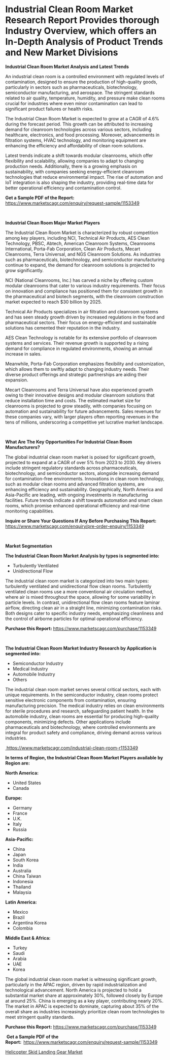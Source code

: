 <p><h1>Industrial Clean Room Market Research Report Provides thorough Industry Overview, which offers an In-Depth Analysis of Product Trends and New Market Divisions</h1></p><p><strong>Industrial Clean Room Market Analysis and Latest Trends</strong></p>
<p><p>An industrial clean room is a controlled environment with regulated levels of contamination, designed to ensure the production of high-quality goods, particularly in sectors such as pharmaceuticals, biotechnology, semiconductor manufacturing, and aerospace. The stringent standards related to air quality, temperature, humidity, and pressure make clean rooms crucial for industries where even minor contamination can lead to significant product failures or health risks.</p><p>The Industrial Clean Room Market is expected to grow at a CAGR of 4.6% during the forecast period. This growth can be attributed to increasing demand for cleanroom technologies across various sectors, including healthcare, electronics, and food processing. Moreover, advancements in filtration systems, HVAC technology, and monitoring equipment are enhancing the efficiency and affordability of clean room solutions.</p><p>Latest trends indicate a shift towards modular cleanrooms, which offer flexibility and scalability, allowing companies to adapt to changing production needs. Additionally, there is a growing emphasis on sustainability, with companies seeking energy-efficient cleanroom technologies that reduce environmental impact. The rise of automation and IoT integration is also shaping the industry, providing real-time data for better operational efficiency and contamination control.</p></p>
<p><strong>Get a Sample PDF of the Report:&nbsp;</strong> <a href="https://www.marketscagr.com/enquiry/request-sample/1153349?utm_campaign=2241&utm_medium=2&utm_source=Github&utm_content=ia&utm_term=19022025&utm_id=industrial-clean-room">https://www.marketscagr.com/enquiry/request-sample/1153349</a></p>
<p>&nbsp;</p>
<p><strong>Industrial Clean Room Major Market Players</strong></p>
<p><p>The Industrial Clean Room Market is characterized by robust competition among key players, including NCI, Technical Air Products, AES Clean Technology, PBSC, Abtech, American Cleanroom Systems, Cleanrooms International, Porta-Fab Corporation, Clean Air Products, Mecart Cleanrooms, Terra Universal, and NGS Cleanroom Solutions. As industries such as pharmaceuticals, biotechnology, and semiconductor manufacturing continue to expand, the demand for cleanroom solutions is projected to grow significantly.</p><p>NCI (National Cleanrooms, Inc.) has carved a niche by offering custom modular cleanrooms that cater to various industry requirements. Their focus on innovation and compliance has positioned them for consistent growth in the pharmaceutical and biotech segments, with the cleanroom construction market expected to reach $30 billion by 2025.</p><p>Technical Air Products specializes in air filtration and cleanroom systems and has seen steady growth driven by increased regulations in the food and pharmaceutical sectors. Their focus on energy-efficient and sustainable solutions has cemented their reputation in the industry.</p><p>AES Clean Technology is notable for its extensive portfolio of cleanroom systems and services. Their revenue growth is supported by a rising demand for compliance in regulated environments, showing an annual increase in sales.</p><p>Meanwhile, Porta-Fab Corporation emphasizes flexibility and customization, which allows them to swiftly adapt to changing industry needs. Their diverse product offerings and strategic partnerships are aiding their expansion.</p><p>Mecart Cleanrooms and Terra Universal have also experienced growth owing to their innovative designs and modular cleanroom solutions that reduce installation time and costs. The estimated market size for cleanrooms is projected to grow steadily, with companies focusing on automation and sustainability for future advancements. Sales revenues for these companies vary, with larger players often reporting revenues in the tens of millions, underscoring a competitive yet lucrative market landscape.</p></p>
<p>&nbsp;</p>
<p><strong>What Are The Key Opportunities For Industrial Clean Room Manufacturers?</strong></p>
<p><p>The global industrial clean room market is poised for significant growth, projected to expand at a CAGR of over 5% from 2023 to 2030. Key drivers include stringent regulatory standards across pharmaceuticals, biotechnology, and semiconductor sectors, alongside increasing demand for contamination-free environments. Innovations in clean room technology, such as modular clean rooms and advanced filtration systems, are enhancing efficiency and sustainability. Geographically, North America and Asia-Pacific are leading, with ongoing investments in manufacturing facilities. Future trends indicate a shift towards automation and smart clean rooms, which promise enhanced operational efficiency and real-time monitoring capabilities.</p></p>
<p><strong>Inquire or Share Your Questions If Any Before Purchasing This Report:</strong> <a href="https://www.marketscagr.com/enquiry/pre-order-enquiry/1153349?utm_campaign=2241&utm_medium=2&utm_source=Github&utm_content=ia&utm_term=19022025&utm_id=industrial-clean-room">https://www.marketscagr.com/enquiry/pre-order-enquiry/1153349</a></p>
<p>&nbsp;</p>
<p><strong>Market Segmentation</strong></p>
<p><strong>The Industrial Clean Room Market Analysis by types is segmented into:</strong></p>
<p><ul><li>Turbulently Ventilated</li><li>Unidirectional Flow</li></ul></p>
<p><p>The industrial clean room market is categorized into two main types: turbulently ventilated and unidirectional flow clean rooms. Turbulently ventilated clean rooms use a more conventional air circulation method, where air is mixed throughout the space, allowing for some variability in particle levels. In contrast, unidirectional flow clean rooms feature laminar airflow, directing clean air in a straight line, minimizing contamination risks. Both designs cater to specific industry needs, emphasizing cleanliness and the control of airborne particles for optimal operational efficiency.</p></p>
<p><strong>Purchase this Report:&nbsp;</strong><a href="https://www.marketscagr.com/purchase/1153349?utm_campaign=2241&utm_medium=2&utm_source=Github&utm_content=ia&utm_term=19022025&utm_id=industrial-clean-room">https://www.marketscagr.com/purchase/1153349</a></p>
<p>&nbsp;</p>
<p><strong>The Industrial Clean Room Market Industry Research by Application is segmented into:</strong></p>
<p><ul><li>Semiconductor Industry</li><li>Medical Industry</li><li>Automobile Industry</li><li>Others</li></ul></p>
<p><p>The industrial clean room market serves several critical sectors, each with unique requirements. In the semiconductor industry, clean rooms protect sensitive electronic components from contamination, ensuring manufacturing precision. The medical industry relies on clean environments for sterile procedures and research, safeguarding patient health. In the automobile industry, clean rooms are essential for producing high-quality components, minimizing defects. Other applications include pharmaceuticals and biotechnology, where controlled environments are integral for product safety and compliance, driving demand across various industries.</p></p>
<p><a href="https://www.marketscagr.com/industrial-clean-room-r1153349?utm_campaign=2241&utm_medium=2&utm_source=Github&utm_content=ia&utm_term=19022025&utm_id=industrial-clean-room">&nbsp;https://www.marketscagr.com/industrial-clean-room-r1153349</a></p>
<p><strong>In terms of Region, the Industrial Clean Room Market Players available by Region are:</strong></p>
<p>
    <p> <strong> North America: </strong>
        <ul>
            <li>United States</li>
            <li>Canada</li>
        </ul>
        </p> 
    <p> <strong> Europe: </strong>
        <ul>
            <li>Germany</li>
            <li>France</li>
            <li>U.K.</li>
            <li>Italy</li>
            <li>Russia</li>
        </ul>
        </p> 
    <p> <strong> Asia-Pacific: </strong>
        <ul>
            <li>China</li>
            <li>Japan</li>
            <li>South Korea</li>
            <li>India</li>
            <li>Australia</li>
            <li>China Taiwan</li>
            <li>Indonesia</li>
            <li>Thailand</li>
            <li>Malaysia</li>
        </ul>
        </p> 
    <p> <strong> Latin America: </strong>
        <ul>
            <li>Mexico</li>
            <li>Brazil</li>
            <li>Argentina Korea</li>
            <li>Colombia</li>
        </ul>
        </p> 
    <p> <strong> Middle East & Africa: </strong>
        <ul>
            <li>Turkey</li>
            <li>Saudi</li>
            <li>Arabia</li>
            <li>UAE</li>
            <li>Korea</li>
        </ul>
    </p>
    </p>
<p><p>The global industrial clean room market is witnessing significant growth, particularly in the APAC region, driven by rapid industrialization and technological advancement. North America is projected to hold a substantial market share at approximately 30%, followed closely by Europe at around 25%. China is emerging as a key player, contributing nearly 20%. The market in APAC is expected to dominate, capturing about 35% of the overall share as industries increasingly prioritize clean room technologies to meet stringent quality standards.</p></p>
<p><strong>Purchase this Report: </strong><a href="https://www.marketscagr.com/purchase/1153349?utm_campaign=2241&utm_medium=2&utm_source=Github&utm_content=ia&utm_term=19022025&utm_id=industrial-clean-room">https://www.marketscagr.com/purchase/1153349</a></p>
<p>&nbsp;<strong>Get a Sample PDF of the Report:&nbsp;&nbsp;</strong><a href="https://www.marketscagr.com/enquiry/request-sample/1153349?utm_campaign=2241&utm_medium=2&utm_source=Github&utm_content=ia&utm_term=19022025&utm_id=industrial-clean-room">https://www.marketscagr.com/enquiry/request-sample/1153349</a></p>
<p><strong></strong></p>
<p><p><a href="https://github.com/princessbartram3/Market-Research-Report-List-1/blob/main/helicopter-skid-landing-gear-market.md?utm_campaign=2241&utm_medium=2&utm_source=Github&utm_content=ia&utm_term=19022025&utm_id=industrial-clean-room">Helicopter Skid Landing Gear Market</a></p></p>